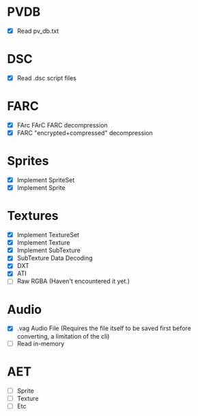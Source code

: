 # PVDB
- [x] Read pv_db.txt 

# DSC
- [x] Read .dsc script files

# FARC
- [x] FArc FArC FARC decompression
- [x] FARC "encrypted+compressed" decompression

# Sprites
- [x] Implement SpriteSet
- [x] Implement Sprite

# Textures
- [x] Implement TextureSet
- [x] Implement Texture
- [x] Implement SubTexture
- [x] SubTexture Data Decoding
- [x] DXT
- [x] ATI
- [ ] Raw RGBA (Haven't encountered it yet.)

# Audio
- [x] .vag Audio File (Requires the file itself to be saved first before converting, a limitation of the cli)
- [ ] Read in-memory

# AET
- [ ] Sprite
- [ ] Texture
- [ ] Etc
